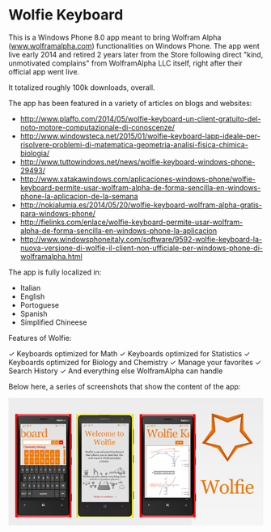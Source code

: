 # Wolfie Keyboard

This is a Windows Phone 8.0 app meant to bring Wolfram Alpha (www.wolframalpha.com) functionalities on Windows Phone.
The app went live early 2014 and retired 2 years later from the Store following direct "kind, unmotivated complains" from WolframAlpha LLC itself, right after their official app went live.

It totalized roughly 100k downloads, overall.

The app has been featured in a variety of articles on blogs and websites:

* http://www.plaffo.com/2014/05/wolfie-keyboard-un-client-gratuito-del-noto-motore-computazionale-di-conoscenze/
* http://www.windowsteca.net/2015/01/wolfie-keyboard-lapp-ideale-per-risolvere-problemi-di-matematica-geometria-analisi-fisica-chimica-biologia/
* http://www.tuttowindows.net/news/wolfie-keyboard-windows-phone-29493/
* http://www.xatakawindows.com/aplicaciones-windows-phone/wolfie-keyboard-permite-usar-wolfram-alpha-de-forma-sencilla-en-windows-phone-la-aplicacion-de-la-semana
* http://nokialumia.es/2014/05/20/wolfie-keyboard-wolfram-alpha-gratis-para-windows-phone/
* http://fielinks.com/enlace/wolfie-keyboard-permite-usar-wolfram-alpha-de-forma-sencilla-en-windows-phone-la-aplicacion
* http://www.windowsphoneitaly.com/software/9592-wolfie-keyboard-la-nuova-versione-di-wolfie-il-client-non-ufficiale-per-windows-phone-di-wolframalpha.html

The app is fully localized in:

* Italian
* English
* Portoguese
* Spanish
* Simplified Chineese

Features of Wolfie:

✓ Keyboards optimized for Math
✓ Keyboards optimized for Statistics
✓ Keyboards optimized for Biology and Chemistry
✓ Manage your favorites
✓ Search History
✓ And everything else WolframAlpha can handle

Below here, a series of screenshots that show the content of the app:

![alt tag](Screenshots/Screenshots.png "Compilation of Screenshots from Wolfie Keyboard")